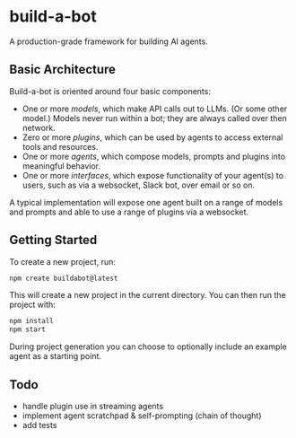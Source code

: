 # build-a-bot

A production-grade framework for building AI agents.

## Basic Architecture

Build-a-bot is oriented around four basic components:

- One or more _models_, which make API calls out to LLMs. (Or some other model.) Models never run within a bot; they are always called over then network.
- Zero or more _plugins_, which can be used by agents to access external tools and resources.
- One or more _agents_, which compose models, prompts and plugins into meaningful behavior.
- One or more _interfaces_, which expose functionality of your agent(s) to users, such as via a websocket, Slack bot, over email or so on.

A typical implementation will expose one agent built on a range of models and prompts and able to use a range of plugins via a websocket.

## Getting Started

To create a new project, run:

```bash
npm create buildabot@latest
```

This will create a new project in the current directory. You can then run the project with:

```bash
npm install
npm start
```

During project generation you can choose to optionally include an example agent as a starting point.

## Todo

- handle plugin use in streaming agents
- implement agent scratchpad & self-prompting (chain of thought)
- add tests
